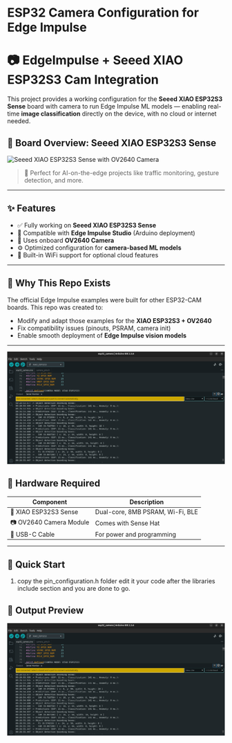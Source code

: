 # ESP32 Camera Configuration for Edge Impulse

# 📷 EdgeImpulse + Seeed XIAO ESP32S3 Cam Integration

This project provides a working configuration for the **Seeed XIAO ESP32S3 Sense** board with camera to run Edge Impulse ML models — enabling real-time **image classification** directly on the device, with no cloud or internet needed.
## 🔧 Board Overview: Seeed XIAO ESP32S3 Sense

![Seeed XIAO ESP32S3 Sense with OV2640 Camera](images/xiao_esp32s3_sense.jpg)

> 🧠 Perfect for AI-on-the-edge projects like traffic monitoring, gesture detection, and more.

---

## ✨ Features

- ✅ Fully working on **Seeed XIAO ESP32S3 Sense**
- 🎯 Compatible with **Edge Impulse Studio** (Arduino deployment)
- 📸 Uses onboard **OV2640 Camera**
- ⚙️ Optimized configuration for **camera-based ML models**
- 📡 Built-in WiFi support for optional cloud features

---

## 🧠 Why This Repo Exists

The official Edge Impulse examples were built for other ESP32-CAM boards. This repo was created to:
- Modify and adapt those examples for the **XIAO ESP32S3 + OV2640**
- Fix compatibility issues (pinouts, PSRAM, camera init)
- Enable smooth deployment of **Edge Impulse vision models**

---
![Alt Text](example.png)

## 🔧 Hardware Required

| Component                    | Description                        |
|-----------------------------|------------------------------------|
| 🧠 XIAO ESP32S3 Sense        | Dual-core, 8MB PSRAM, Wi-Fi, BLE   |
| 📷 OV2640 Camera Module      | Comes with Sense Hat               |
| 🔌 USB-C Cable               | For power and programming          |

---

## 🚀 Quick Start

1. copy the pin_configuration.h folder edit it your code after the libraries include section and you are done to go.
## 📸 Output Preview
![Model Inference Running](example.png)


